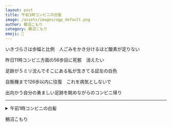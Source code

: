 ```yaml
---
layout: post
title: 午前1時コンビニの白髪
image: /assets/images/ogp_default.png
author: 鵺沼こもり
category: 鵺沼こもり
emoji: 🎩
---
```


<div class="tanka-area"><div class="tanka">
<p>いきづらさは歩幅と比例　人ごみをかき分けるほど酸素が足りない</p>
<p>昨日<span class="tate-chu-yoko-upright">11</span>時コンビニ方面の<span class="tate-chu-yoko-upright">56</span>歩目に死骸　消えたい</p>
<p>足跡が５ミリ沈んでそこにある私が生きてる証左の白色</p>
<p>自販機まで<span class="tate-chu-yoko-upright">126</span>歩以内に往復　これを病気としないで</p>
<p>出向かう自分の勇ましい足跡を眺めながらのコンビニ帰り</p></div></div>

---

<details><summary>午前1時コンビニの白髪</summary>
いきづらさは歩幅と比例　人ごみをかき分けるほど酸素が足りない<br />
昨日11時コンビニ方面の56歩目に死骸　消えたい<br />
足跡が5ミリ沈んでそこにある私が生きてる証左の白色<br />
自販機まで126歩以内に往復　これを病気としないで<br />
出向かう自分の勇ましい足跡を眺めながらのコンビニ帰り<br />
</details>

鵺沼こもり
